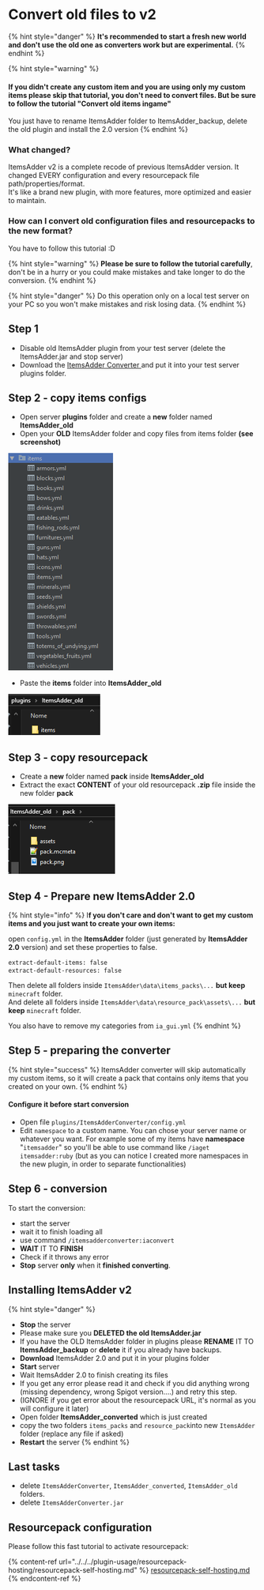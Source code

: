# Convert old files to v2

{% hint style="danger" %}
**It's recommended to start a fresh new world and don't use the old one as converters work but are experimental.**
{% endhint %}

{% hint style="warning" %}
#### If you didn't create any custom item and you are using only my custom items please skip that tutorial, you don't need to convert files. But be sure to follow the tutorial "Convert old items ingame"

You just have to rename ItemsAdder folder to ItemsAdder\_backup, delete the old plugin and install the 2.0 version
{% endhint %}

### What changed?

ItemsAdder v2 is a complete recode of previous ItemsAdder version. It changed EVERY configuration and every resourcepack file path/properties/format.\
It's like a brand new plugin, with more features, more optimized and easier to maintain.

### How can I convert old configuration files and resourcepacks to the new format?

You have to follow this tutorial :D

{% hint style="warning" %}
**Please be sure to follow the tutorial carefully**, don't be in a hurry or you could make mistakes and take longer to do the conversion.
{% endhint %}

{% hint style="danger" %}
Do this operation only on a local test server on your PC so you won't make mistakes and risk losing data.
{% endhint %}

## Step 1

* Disable old ItemsAdder plugin from your test server (delete the ItemsAdder.jar and stop server)
* Download the [ItemsAdder Converter ](https://www.spigotmc.org/resources/itemsadder-converter.75952/)and put it into your test server plugins folder.

## Step 2 - copy items configs

* Open server **plugins** folder and create a **new** folder named **ItemsAdder\_old**
* Open your **OLD** ItemsAdder folder and copy files from items folder **(see screenshot)**

![](<../../../.gitbook/assets/image (98).png>)

* Paste the **items** folder into **ItemsAdder\_old**

![](<../../../.gitbook/assets/image (167).png>)

## Step 3 - copy resourcepack

* Create a **new** folder named **pack** inside **ItemsAdder\_old**
* Extract the exact **CONTENT** of your old resourcepack **.zip** file inside the new folder **pack**

![](<../../../.gitbook/assets/image (63).png>)

## Step 4 - Prepare new ItemsAdder 2.0

{% hint style="info" %}
I**f you don't care and don't want to get my custom items and you just want to create your own items:**

open `config.yml` in the **ItemsAdder** folder (just generated by **ItemsAdder 2.0** version) and set these properties to false.

```
extract-default-items: false
extract-default-resources: false
```

Then delete all folders inside `ItemsAdder\data\items_packs\...` **but keep** `minecraft` folder.\
And delete all folders inside `ItemsAdder\data\resource_pack\assets\...` **but keep** `minecraft` folder.

You also have to remove my categories from `ia_gui.yml`
{% endhint %}

## Step 5 - preparing the converter

{% hint style="success" %}
ItemsAdder converter will skip automatically my custom items, so it will create a pack that contains only items that you created on your own.
{% endhint %}

#### Configure it before start conversion

* Open file `plugins/ItemsAdderConverter/config.yml`
* Edit `namespace` to a custom name. You can chose your server name or whatever you want. For example some of my items have **namespace** "`itemsadder`" so you'll be able to use command like `/iaget itemsadder:ruby` (but as you can notice I created more namespaces in the new plugin, in order to separate functionalities)

## Step 6 - conversion

To start the conversion:

* start the server
* wait it to finish loading all
* use command `/itemsadderconverter:iaconvert`
* **WAIT** IT TO **FINISH**
* Check if it throws any error
* **Stop** server **only** when it **finished converting**.

## Installing ItemsAdder v2

{% hint style="danger" %}
* **Stop** the server
* Please make sure you **DELETED the old ItemsAdder.jar**
* If you have the OLD ItemsAdder folder in plugins please **RENAME** IT TO **ItemsAdder\_backup** or **delete** it if you already have backups.
* **Download** ItemsAdder 2.0 and put it in your plugins folder
* **Start** server
* Wait ItemsAdder 2.0 to finish creating its files
* If you get any error please read it and check if you did anything wrong (missing dependency, wrong Spigot version....) and retry this step.
* (IGNORE if you get error about the resourcepack URL, it's normal as you will configure it later)
* Open folder **ItemsAdder\_converted** which is just created
* copy the two folders `items_packs` and `resource_pack`into new `ItemsAdder` folder (replace any file if asked)
* **Restart** the server
{% endhint %}

## Last tasks

* delete `ItemsAdderConverter`, `ItemsAdder_converted`, `ItemsAdder_old` folders.
* delete `ItemsAdderConverter.jar`

## Resourcepack configuration

Please follow this fast tutorial to activate resourcepack:

{% content-ref url="../../../plugin-usage/resourcepack-hosting/resourcepack-self-hosting.md" %}
[resourcepack-self-hosting.md](../../../plugin-usage/resourcepack-hosting/resourcepack-self-hosting.md)
{% endcontent-ref %}

